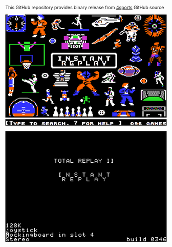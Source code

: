 This GitHub repository provides binary release from [4sports](https://github.com/a2-4am/4sports) GitHub source

![Instant Replay Cover](https://github.com/appleiifanclub/a2-4am_4sports_bin/blob/b1241649a6271260cb00b539afe61734058535db/image/Instant%20Replay%20cover.png?raw=true)

![Instant Replay build 346](https://github.com/appleiifanclub/a2-4am_4sports_bin/blob/9f932dbb33a4351bb4792236d62a6289471508a6/image/Instant%20Replay%20build%20346.png?raw=true)
